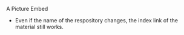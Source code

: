 A Picture Embed

- Even if the name of the respository changes, the index link of the material still works.
